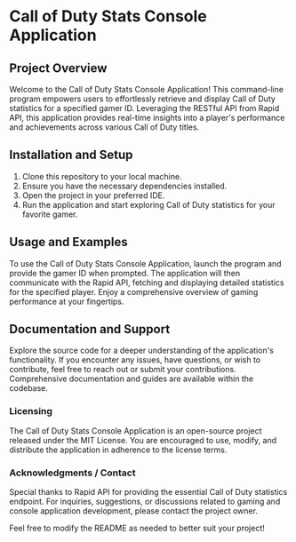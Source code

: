 # Call of Duty Stats Console Application

## Project Overview

Welcome to the Call of Duty Stats Console Application! This command-line program empowers users to effortlessly retrieve and display Call of Duty statistics for a specified gamer ID. Leveraging the RESTful API from Rapid API, this application provides real-time insights into a player's performance and achievements across various Call of Duty titles.

## Installation and Setup

1. Clone this repository to your local machine.
2. Ensure you have the necessary dependencies installed.
3. Open the project in your preferred IDE.
4. Run the application and start exploring Call of Duty statistics for your favorite gamer.

## Usage and Examples

To use the Call of Duty Stats Console Application, launch the program and provide the gamer ID when prompted. The application will then communicate with the Rapid API, fetching and displaying detailed statistics for the specified player. Enjoy a comprehensive overview of gaming performance at your fingertips.

## Documentation and Support

Explore the source code for a deeper understanding of the application's functionality. If you encounter any issues, have questions, or wish to contribute, feel free to reach out or submit your contributions. Comprehensive documentation and guides are available within the codebase.

### Licensing

The Call of Duty Stats Console Application is an open-source project released under the MIT License. You are encouraged to use, modify, and distribute the application in adherence to the license terms.

### Acknowledgments / Contact

Special thanks to Rapid API for providing the essential Call of Duty statistics endpoint. For inquiries, suggestions, or discussions related to gaming and console application development, please contact the project owner.

Feel free to modify the README as needed to better suit your project!
